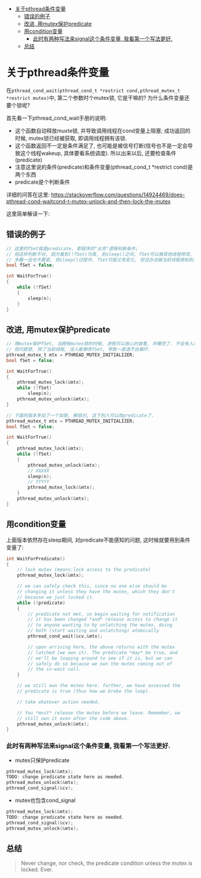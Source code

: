 - [关于pthread条件变量](#关于pthread条件变量)
  - [错误的例子](#错误的例子)
  - [改进, 用mutex保护predicate](#改进-用mutex保护predicate)
  - [用condition变量](#用condition变量)
    - [此时有两种写法来signal这个条件变量, 我看第一个写法更好.](#此时有两种写法来signal这个条件变量-我看第一个写法更好)
  - [总结](#总结)

# 关于pthread条件变量
在`pthread_cond_wait(pthread_cond_t *restrict cond,pthread_mutex_t *restrict mutex)`中, 第二个参数时个mutex锁, 它是干嘛的? 为什么条件变量还要个锁呢?

首先看一下pthread_cond_wait手册的说明:
* 这个函数自动释放muxte锁, 并导致调用线程在cond变量上阻塞; 成功返回的时候, mutex锁已经被获取, 即调用线程拥有该锁.
* 这个函数返回不一定是条件满足了, 也可能是被信号打断(信号也不是一定会导致这个线程wakeup, 具体要看系统调度). 所以出来以后, 还要检查条件(predicate)
* 注意这里说的条件(predicate)和条件变量(pthread_cond_t *restrict cond)是两个东西
* predicate是个判断条件

详细的问答在这里:
https://stackoverflow.com/questions/14924469/does-pthread-cond-waitcond-t-mutex-unlock-and-then-lock-the-mutex

这里简单解读一下:

## 错误的例子
```c
// 这里的fSet就是predicate, 即程序的"业务"逻辑判断条件;
// 但这样判断不对, 因为看到(!fSet)为真, 到sleep()之间, fSet可以被其他线程修改, 导致可能到sleep时, 条件不成立了; 多sleep()一会
// 多睡一会也不要紧, 但sleep()过程中, fSet可能又有变化, 但没办法被当前线程感知到.
bool fSet = false;

int WaitForTrue()
{
    while (!fSet)
    {
        sleep(n);
    }
}
```

## 改进, 用mutex保护predicate
```c
// 用mutex保护fSet, 当拥有mutex锁的时候, 进程可以放心的查看, 并睡觉了. 不会有人再改fSet
// 但问题是, 除了当前线程, 没人能够改fSet, 导致一直退不出循环.
pthread_mutex_t mtx = PTHREAD_MUTEX_INITIALIZER;
bool fSet = false;

int WaitForTrue()
{
    pthread_mutex_lock(&mtx);
    while (!fSet)
        sleep(n);
    pthread_mutex_unlock(&mtx);
}

// 下面的版本多加了一个加锁, 解锁对, 这下别人可以改predicate了.
pthread_mutex_t mtx = PTHREAD_MUTEX_INITIALIZER;
bool fSet = false;

int WaitForTrue()
{
    pthread_mutex_lock(&mtx);
    while (!fSet)
    {
        pthread_mutex_unlock(&mtx);
        // XXXXX
        sleep(n);
        // YYYYY
        pthread_mutex_lock(&mtx);
    }
    pthread_mutex_unlock(&mtx);
}

```

## 用condition变量
上面版本依然存在sleep期间, 对predicate不能感知的问题, 这时候就要用到条件变量了:

```c
int WaitForPredicate()
{
    // lock mutex (means:lock access to the predicate)
    pthread_mutex_lock(&mtx);

    // we can safely check this, since no one else should be 
    // changing it unless they have the mutex, which they don't
    // because we just locked it.
    while (!predicate)
    {
        // predicate not met, so begin waiting for notification
        // it has been changed *and* release access to change it
        // to anyone wanting to by unlatching the mutex, doing
        // both (start waiting and unlatching) atomically
        pthread_cond_wait(&cv,&mtx);

        // upon arriving here, the above returns with the mutex
        // latched (we own it). The predicate *may* be true, and
        // we'll be looping around to see if it is, but we can
        // safely do so because we own the mutex coming out of
        // the cv-wait call. 
    }

    // we still own the mutex here. further, we have assessed the 
    // predicate is true (thus how we broke the loop).

    // take whatever action needed. 

    // You *must* release the mutex before we leave. Remember, we
    // still own it even after the code above.
    pthread_mutex_unlock(&mtx);
}
```

### 此时有两种写法来signal这个条件变量, 我看第一个写法更好.
* mutex只保护predicate
```c
pthread_mutex_lock(&mtx);
TODO: change predicate state here as needed.
pthread_mutex_unlock(&mtx);
pthread_cond_signal(&cv);
```
* mutex也包含cond_signal
```c
pthread_mutex_lock(&mtx);
TODO: change predicate state here as needed.
pthread_cond_signal(&cv);
pthread_mutex_unlock(&mtx);
```

## 总结
> Never change, nor check, the predicate condition unless the mutex is locked. Ever.


